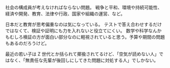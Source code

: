 社会の構成員が考えなければならない問題。
戦争と平和、環境や持続可能性、経済や開発、教育、法律や行政、国家や組織の運営、など。

日本だと教育が思考偏重なのは気になっている。
テストで答え合わせするだけではなくて、検証や証明にも力を入れないと役立てにくい。
数学や科学なんかもむしろ検証の方が面白い部分なのに軽視されていると思う。予算や期間の問題もあるのだろうけど。

最近の若い子は Z 世代とか括られて揶揄されてるけど、「空気が読めない人」ではなく、「無責任な先輩が後回しにしてきた問題に対処する人」でしかない。
